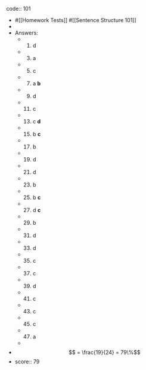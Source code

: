 code:: 101

- #[[Homework Tests]] #[[Sentence Structure 101]]
-
- Answers:
	- 1) d
	- 3) a
	- 5) c
	- 7) a **b**
	- 9) d
	- 11) c
	- 13) c **d**
	- 15) b **c**
	- 17) b
	- 19) d
	- 21) d
	- 23) b
	- 25) b **c**
	- 27) d **c**
	- 29) b
	- 31) d
	- 33) d
	- 35) c
	- 37) c
	- 39) d
	- 41) c
	- 43) c
	- 45) c
	- 47) a
	-
- $$ = \frac{19}{24} = 79\%$$
- score:: 79